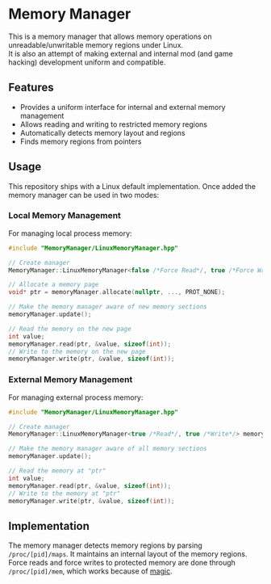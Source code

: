 # Memory Manager

This is a memory manager that allows memory operations on unreadable/unwritable memory regions under Linux.  
It is also an attempt of making external and internal mod (and game hacking) development uniform and compatible.

## Features

- Provides a uniform interface for internal and external memory management
- Allows reading and writing to restricted memory regions
- Automatically detects memory layout and regions
- Finds memory regions from pointers

## Usage

This repository ships with a Linux default implementation. Once added the memory manager can be used in two modes:

### Local Memory Management

For managing local process memory:

```c++
#include "MemoryManager/LinuxMemoryManager.hpp" 

// Create manager
MemoryManager::LinuxMemoryManager<false /*Force Read*/, true /*Force Write*/, true /*Local*/> memoryManager;

// Allocate a memory page
void* ptr = memoryManager.allocate(nullptr, ..., PROT_NONE);

// Make the memory manager aware of new memory sections
memoryManager.update();

// Read the memory on the new page
int value;
memoryManager.read(ptr, &value, sizeof(int));
// Write to the memory on the new page
memoryManager.write(ptr, &value, sizeof(int));
```

### External Memory Management

For managing external process memory:

```c++
#include "MemoryManager/LinuxMemoryManager.hpp"

// Create manager
MemoryManager::LinuxMemoryManager<true /*Read*/, true /*Write*/> memoryManager(processId);

// Make the memory manager aware of all memory sections
memoryManager.update();

// Read the memory at "ptr"
int value;
memoryManager.read(ptr, &value, sizeof(int));
// Write to the memory at "ptr"
memoryManager.write(ptr, &value, sizeof(int));
```

## Implementation

The memory manager detects memory regions by parsing `/proc/[pid]/maps`. It maintains an internal layout of the memory regions.  
Force reads and force writes to protected memory are done through `/proc/[pid]/mem`, which works because of [magic](https://offlinemark.com/2021/05/12/an-obscure-quirk-of-proc/).
